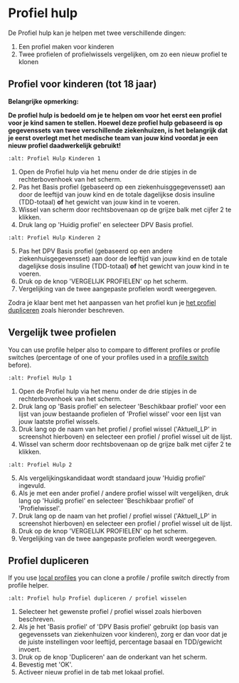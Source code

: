 # Profiel hulp

De Profiel hulp kan je helpen met twee verschillende dingen:

1. Een profiel maken voor kinderen
2. Twee profielen of profielwissels vergelijken, om zo een nieuw profiel te klonen

## Profiel voor kinderen (tot 18 jaar)

**Belangrijke opmerking:**

**De profiel hulp is bedoeld om je te helpen om voor het eerst een profiel voor je kind samen te stellen. Hoewel deze profiel hulp gebaseerd is op gegevenssets van twee verschillende ziekenhuizen, is het belangrijk dat je eerst overlegt met het medische team van jouw kind voordat je een nieuw profiel daadwerkelijk gebruikt!**

```{image} ../images/ProfileHelperKids1.png
:alt: Profiel Hulp Kinderen 1
```

1. Open de Profiel hulp via het menu onder de drie stipjes in de rechterbovenhoek van het scherm.
2. Pas het Basis profiel (gebaseerd op een ziekenhuisggegevensset) aan door de leeftijd van jouw kind en de totale dagelijkse dosis insuline (TDD-totaal) **of** het gewicht van jouw kind in te voeren.
3. Wissel van scherm door rechtsbovenaan op de grijze balk met cijfer 2 te klikken.
4. Druk lang op 'Huidig profiel' en selecteer DPV Basis profiel.

```{image} ../images/ProfileHelperKids2.png
:alt: Profiel Hulp Kinderen 2
```

5. Pas het DPV Basis profiel (gebaseerd op een andere ziekenhuisgegevensset) aan door de leeftijd van jouw kind en de totale dagelijkse dosis insuline (TDD-totaal) **of** het gewicht van jouw kind in te voeren.
6. Druk op de knop 'VERGELIJK PROFIELEN' op het scherm.
7. Vergelijking van de twee aangepaste profielen wordt weergegeven.

Zodra je klaar bent met het aanpassen van het profiel kun je [het profiel dupliceren](../Configuration/profilehelper#profieldupliceren) zoals hieronder beschreven.

## Vergelijk twee profielen

You can use profile helper also to compare to different profiles or profile switches (percentage of one of your profiles used in a [profile switch](../Usage/Profiles.md) before).

```{image} ../images/ProfileHelper1.png
:alt: Profiel Hulp 1
```

1. Open de Profiel hulp via het menu onder de drie stipjes in de rechterbovenhoek van het scherm.
2. Druk lang op 'Basis profiel' en selecteer 'Beschikbaar profiel' voor een lijst van jouw bestaande profielen of 'Profiel wissel' voor een lijst van jouw laatste profiel wissels.
3. Druk lang op de naam van het profiel / profiel wissel ('Aktuell_LP' in screenshot hierboven) en selecteer een profiel / profiel wissel uit de lijst.
4. Wissel van scherm door rechtsbovenaan op de grijze balk met cijfer 2 te klikken.

```{image} ../images/ProfileHelper2.png
:alt: Profiel Hulp 2
```

5. Als vergelijkingskandidaat wordt standaard jouw 'Huidig profiel' ingevuld.
6. Als je met een ander profiel / andere profiel wissel wilt vergelijken, druk lang op 'Huidig profiel' en selecteer 'Beschikbaar profiel' of 'Profielwissel'.
7. Druk lang op de naam van het profiel / profiel wissel ('Aktuell_LP' in screenshot hierboven) en selecteer een profiel / profiel wissel uit de lijst.
8. Druk op de knop 'VERGELIJK PROFIELEN' op het scherm.
9. Vergelijking van de twee aangepaste profielen wordt weergegeven.

## Profiel dupliceren

If you use [local profiles](../Configuration/Config-Builder#local-profile) you can clone a profile / profile switch directly from profile helper.

```{image} ../images/ProfileHelperClone.png
:alt: Profiel hulp Profiel dupliceren / profiel wisselen
```

1. Selecteer het gewenste profiel / profiel wissel zoals hierboven beschreven.
2. Als je het 'Basis profiel' of 'DPV Basis profiel' gebruikt (op basis van gegevenssets van ziekenhuizen voor kinderen), zorg er dan voor dat je de juiste instellingen voor leeftijd, percentage basaal en TDD/gewicht invoert.
3. Druk op de knop 'Dupliceren' aan de onderkant van het scherm.
4. Bevestig met 'OK'.
5. Activeer nieuw profiel in de tab met lokaal profiel.
